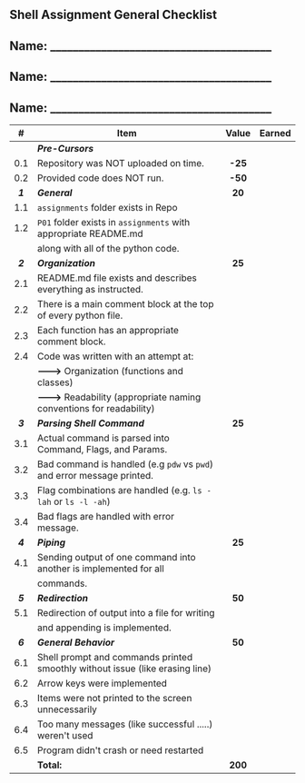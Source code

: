 ## Shell Assignment General Checklist

## Name: _______________________________________

## Name: _______________________________________

## Name: _______________________________________

|    #    | Item                                                                         |  Value  | Earned |
| :-----: | ---------------------------------------------------------------------------- | :-----: | :----: |
|         | ***Pre-Cursors***                                                            |         |        |
|   0.1   | Repository was NOT uploaded on time.                                         | **-25** |        |
|   0.2   | Provided code does NOT run.                                                  | **-50** |        |
| ***1*** | ***General***                                                                | **20**  |        |
|   1.1   | `assignments` folder exists in Repo                                          |         |        |
|   1.2   | `P01` folder exists in `assignments` with appropriate README.md              |         |        |
|         | along with all of the python code.                                           |         |        |
| ***2*** | ***Organization***                                                           | **25**  |        |
|   2.1   | README.md file exists and describes everything as instructed.                |         |        |
|   2.2   | There is a main comment block at the top of every python file.               |         |        |
|   2.3   | Each function has an appropriate comment block.                              |         |        |
|   2.4   | Code was written with an attempt at:                                         |         |        |
|         | **--->** Organization (functions and classes)                                |         |        |
|         | **--->** Readability (appropriate naming conventions for readability)        |         |        |
| ***3*** | ***Parsing Shell Command***                                                  | **25**  |        |
|   3.1   | Actual command is parsed into Command, Flags, and Params.                    |         |        |
|   3.2   | Bad command is handled (e.g `pdw` vs `pwd`) and error message printed.       |         |        |
|   3.3   | Flag combinations are handled (e.g. `ls -lah` or `ls -l -ah`)                |         |        |
|   3.4   | Bad flags are handled with error message.                                    |         |        |
| ***4*** | ***Piping***                                                                 | **25**  |        |
|   4.1   | Sending output of one command into another is implemented for all            |         |        |
|         | commands.                                                                    |         |        |
| ***5*** | ***Redirection***                                                            | **50**  |        |
|   5.1   | Redirection of output into a file for writing                                |         |        |
|         | and appending is implemented.                                                |         |        |
| ***6*** | ***General Behavior***                                                       | **50**  |        |
|   6.1   | Shell prompt and commands printed smoothly without issue (like erasing line) |         |        |
|   6.2   | Arrow keys were implemented                                                  |         |        |
|   6.3   | Items were not printed to the screen unnecessarily                           |         |        |
|   6.4   | Too many messages (like successful .....) weren't used                       |         |        |
|   6.5   | Program didn't crash or need restarted                                       |         |        |
|         | **Total:**                                                                   | **200** |        |

